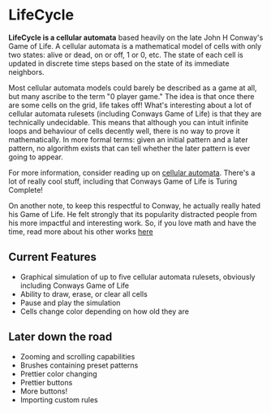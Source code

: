
# LifeCycle

**LifeCycle is a cellular automata** based heavily on the late John H Conway's Game of Life. A cellular automata is a
mathematical model of cells with only two states: alive or dead, on or off, 1 or 0, etc. The state of each cell 
is updated in discrete time steps based on the state of its immediate neighbors. 

Most cellular automata models could barely be described as a game at all, but many ascribe to the term "0 player game."
The idea is that once there are some cells on the grid, life takes off! What's interesting about a lot of cellular automata
rulesets (including Conways Game of Life) is that they are technically undecidable. This means that although you can intuit infinite loops and behaviour of cells decently well,
there is no way to prove it mathematically. In more formal terms: given an initial pattern and a later pattern, 
no algorithm exists that can tell whether the later pattern is ever going to appear.

For more information, consider reading up on [cellular automata](https://en.wikipedia.org/wiki/Cellular_automaton). There's a
lot of really cool stuff, including that Conways Game of Life is Turing Complete!

On another note, to keep this respectful to Conway, he actually really hated his Game of Life. He felt strongly that its popularity
distracted people from his more impactful and interesting work. So, if you love math and have the time, read more about 
his other works [here](https://en.wikipedia.org/wiki/John_Horton_Conway)


## Current Features

- Graphical simulation of up to five cellular automata rulesets, obviously including Conways Game of Life
- Ability to draw, erase, or clear all cells
- Pause and play the simulation
- Cells change color depending on how old they are


## Later down the road

- Zooming and scrolling capabilities
- Brushes containing preset patterns
- Prettier color changing
- Prettier buttons
- More buttons!
- Importing custom rules

  

